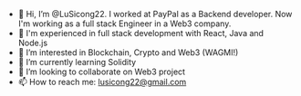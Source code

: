 - 👋 Hi, I’m @LuSicong22. I worked at PayPal as a Backend developer. Now I'm working as a full stack Engineer in a Web3 company.
- 🧠 I'm experienced in full stack development with React, Java and Node.js
- 👀 I’m interested in Blockchain, Crypto and Web3 (WAGMI!)
- 🌱 I’m currently learning Solidity
- 💞️ I’m looking to collaborate on Web3 project
- 📫 How to reach me: lusicong22@gmail.com

<!---
LuSicong22/LuSicong22 is a ✨ special ✨ repository because its `README.md` (this file) appears on your GitHub profile.
You can click the Preview link to take a look at your changes.
--->
